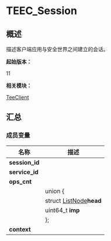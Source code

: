 # TEEC_Session


## 概述

描述客户端应用与安全世界之间建立的会话。

**起始版本：**

11

**相关模块：**

[TeeClient](_tee_client.md)


## 汇总


### 成员变量

| 名称 | 描述 | 
| -------- | -------- |
| **session_id** |  | 
| **service_id** |  | 
| **ops_cnt** |  | 
|  | union { | 
|  | struct [ListNode](_list_node.md)**head** | 
|  | uint64_t   **imp** | 
|  | }; | 
| **context** |  | 
